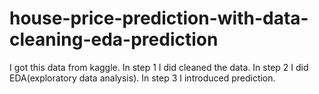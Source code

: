# house-price-prediction-with-data-cleaning-eda-prediction
I got this data from kaggle.
In step 1 I did cleaned the data.
In step 2 I did EDA(exploratory data analysis).
In step 3 I introduced prediction.
